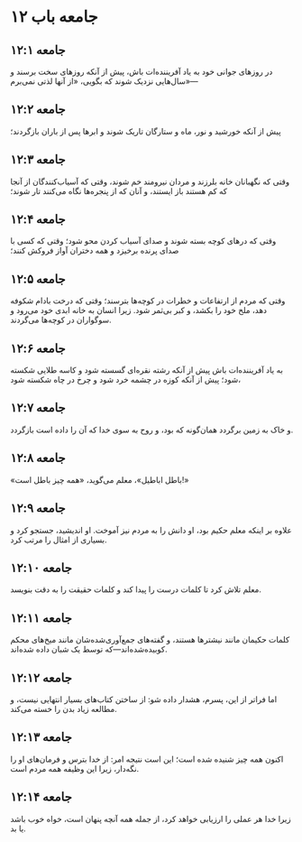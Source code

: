 # جامعه باب ۱۲

## جامعه ۱۲:۱
در روزهای جوانی خود به یاد آفریننده‌ات باش، پیش از آنکه روزهای سخت برسند و سال‌هایی نزدیک شوند که بگویی، «از آنها لذتی نمی‌برم»—

## جامعه ۱۲:۲
پیش از آنکه خورشید و نور، ماه و ستارگان تاریک شوند و ابرها پس از باران بازگردند؛

## جامعه ۱۲:۳
وقتی که نگهبانان خانه بلرزند و مردان نیرومند خم شوند، وقتی که آسیاب‌کنندگان از آنجا که کم هستند باز ایستند، و آنان که از پنجره‌ها نگاه می‌کنند تار شوند؛

## جامعه ۱۲:۴
وقتی که درهای کوچه بسته شوند و صدای آسیاب کردن محو شود؛ وقتی که کسی با صدای پرنده برخیزد و همه دختران آواز فروکش کنند؛

## جامعه ۱۲:۵
وقتی که مردم از ارتفاعات و خطرات در کوچه‌ها بترسند؛ وقتی که درخت بادام شکوفه دهد، ملخ خود را بکشد، و کبر بی‌ثمر شود. زیرا انسان به خانه ابدی خود می‌رود و سوگواران در کوچه‌ها می‌گردند.

## جامعه ۱۲:۶
به یاد آفریننده‌ات باش پیش از آنکه رشته نقره‌ای گسسته شود و کاسه طلایی شکسته شود؛ پیش از آنکه کوزه در چشمه خرد شود و چرخ در چاه شکسته شود،

## جامعه ۱۲:۷
و خاک به زمین برگردد همان‌گونه که بود، و روح به سوی خدا که آن را داده است بازگردد.

## جامعه ۱۲:۸
«باطل اباطیل»، معلم می‌گوید، «همه چیز باطل است!»

## جامعه ۱۲:۹
علاوه بر اینکه معلم حکیم بود، او دانش را به مردم نیز آموخت. او اندیشید، جستجو کرد و بسیاری از امثال را مرتب کرد.

## جامعه ۱۲:۱۰
معلم تلاش کرد تا کلمات درست را پیدا کند و کلمات حقیقت را به دقت بنویسد.

## جامعه ۱۲:۱۱
کلمات حکیمان مانند نیشترها هستند، و گفته‌های جمع‌آوری‌شده‌شان مانند میخ‌های محکم کوبیده‌شده‌اند—که توسط یک شبان داده شده‌اند.

## جامعه ۱۲:۱۲
اما فراتر از این، پسرم، هشدار داده شو: از ساختن کتاب‌های بسیار انتهایی نیست، و مطالعه زیاد بدن را خسته می‌کند.

## جامعه ۱۲:۱۳
اکنون همه چیز شنیده شده است؛ این است نتیجه امر: از خدا بترس و فرمان‌های او را نگه‌دار، زیرا این وظیفه همه مردم است.

## جامعه ۱۲:۱۴
زیرا خدا هر عملی را ارزیابی خواهد کرد، از جمله همه آنچه پنهان است، خواه خوب باشد یا بد.
